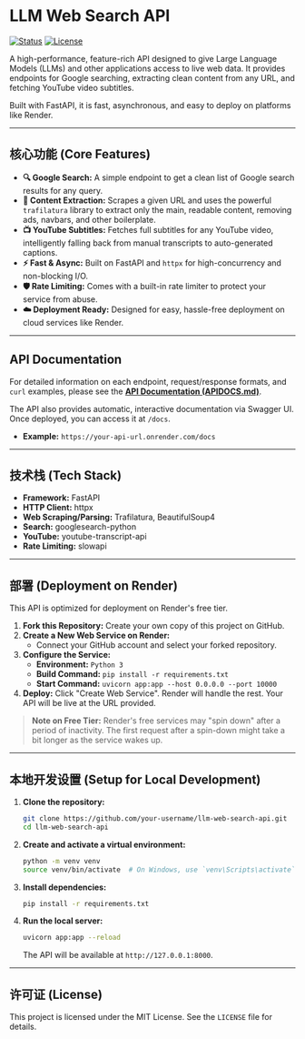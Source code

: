 # LLM Web Search API

[![Status](https://img.shields.io/badge/status-active-success.svg)]()
[![License](https://img.shields.io/badge/license-MIT-blue.svg)](/LICENSE)

A high-performance, feature-rich API designed to give Large Language Models (LLMs) and other applications access to live web data. It provides endpoints for Google searching, extracting clean content from any URL, and fetching YouTube video subtitles.

Built with FastAPI, it is fast, asynchronous, and easy to deploy on platforms like Render.

---

## 核心功能 (Core Features)

-   **🔍 Google Search:** A simple endpoint to get a clean list of Google search results for any query.
-   **📄 Content Extraction:** Scrapes a given URL and uses the powerful `trafilatura` library to extract only the main, readable content, removing ads, navbars, and other boilerplate.
-   **📺 YouTube Subtitles:** Fetches full subtitles for any YouTube video, intelligently falling back from manual transcripts to auto-generated captions.
-   **⚡ Fast & Async:** Built on FastAPI and `httpx` for high-concurrency and non-blocking I/O.
-   **🛡️ Rate Limiting:** Comes with a built-in rate limiter to protect your service from abuse.
-   **☁️ Deployment Ready:** Designed for easy, hassle-free deployment on cloud services like Render.

---

## API Documentation

For detailed information on each endpoint, request/response formats, and `curl` examples, please see the **[API Documentation (APIDOCS.md)](APIDOCS.md)**.

The API also provides automatic, interactive documentation via Swagger UI. Once deployed, you can access it at `/docs`.
-   **Example:** `https://your-api-url.onrender.com/docs`

---

## 技术栈 (Tech Stack)

-   **Framework:** FastAPI
-   **HTTP Client:** httpx
-   **Web Scraping/Parsing:** Trafilatura, BeautifulSoup4
-   **Search:** googlesearch-python
-   **YouTube:** youtube-transcript-api
-   **Rate Limiting:** slowapi

---

## 部署 (Deployment on Render)

This API is optimized for deployment on Render's free tier.

1.  **Fork this Repository:** Create your own copy of this project on GitHub.
2.  **Create a New Web Service on Render:**
    -   Connect your GitHub account and select your forked repository.
3.  **Configure the Service:**
    -   **Environment:** `Python 3`
    -   **Build Command:** `pip install -r requirements.txt`
    -   **Start Command:** `uvicorn app:app --host 0.0.0.0 --port 10000`
4.  **Deploy:** Click "Create Web Service". Render will handle the rest. Your API will be live at the URL provided.

> **Note on Free Tier:** Render's free services may "spin down" after a period of inactivity. The first request after a spin-down might take a bit longer as the service wakes up.

---

## 本地开发设置 (Setup for Local Development)

1.  **Clone the repository:**
    ```bash
    git clone https://github.com/your-username/llm-web-search-api.git
    cd llm-web-search-api
    ```

2.  **Create and activate a virtual environment:**
    ```bash
    python -m venv venv
    source venv/bin/activate  # On Windows, use `venv\Scripts\activate`
    ```

3.  **Install dependencies:**
    ```bash
    pip install -r requirements.txt
    ```

4.  **Run the local server:**
    ```bash
    uvicorn app:app --reload
    ```
    The API will be available at `http://127.0.0.1:8000`.

---

## 许可证 (License)

This project is licensed under the MIT License. See the `LICENSE` file for details.
